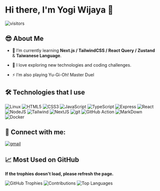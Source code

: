 # Hi there, I'm Yogi Wijaya 👋
![visitors](https://visitor-badge.laobi.icu/badge?page_id=yogiwijaya777.visitor-badge)

## 😎 About Me
- 📖 I’m currently learning **Next.js / TailwindCSS / React Query / Zustand** & **Taiwanese Language**.

- 🔭 I love exploring new technologies and coding challenges.

- ⚡ I’m also playing Yu-Gi-Oh! Master Duel


## 🛠️ Technologies that I use
![Linux](https://img.shields.io/badge/Linux-FCC624?style=for-the-badge&logo=linux&logoColor=black)
![HTML5](https://img.shields.io/badge/html%205-FCC624?style=for-the-badge&logo=html5&logoColor=black)
![CSS3](https://img.shields.io/badge/css%203-FCC624?style=for-the-badge&logo=css3&logoColor=black)
![JavaScript](https://img.shields.io/badge/-JavaScript-FCC624?style=for-the-badge&logo=javascript&logoColor=black)
![TypeScript](https://img.shields.io/badge/-TypeScript-FCC624?style=for-the-badge&logo=typescript&logoColor=black)
![Express](https://img.shields.io/badge/ExpressJS-FCC624?style=for-the-badge&logo=express&logoColor=black)
![React](https://img.shields.io/badge/React-FCC624?style=for-the-badge&logo=react&logoColor=black)
![NodeJS](https://img.shields.io/badge/NodeJS-FCC624?style=for-the-badge&logo=nodedotjs&logoColor=black)
![Tailwind](https://img.shields.io/badge/Tailwind%20CSS-FCC624?style=for-the-badge&logo=tailwindcss&logoColor=black)
![NextJS](https://img.shields.io/badge/NextJS-FCC624?style=for-the-badge&logo=nextdotjs&logoColor=black)
![git](https://img.shields.io/badge/-git-FCC624?style=for-the-badge&logo=git&logoColor=black)
![GitHub Action](https://img.shields.io/badge/GitHub_Action-FCC624?style=for-the-badge&logo=github&logoColor=black)
![MarkDown](https://img.shields.io/badge/-Markdown-FCC624?style=for-the-badge&logo=Markdown&logoColor=black)
![Docker](https://img.shields.io/badge/Docker-FCC624?style=for-the-badge&logo=docker&logoColor=black)


## 🤝 Connect with me:
[![gmail](https://img.shields.io/badge/Gmail-D14836?style=for-the-badge&logo=gmail&logoColor=white)](mailto:yogiwijaya115@gmail.com)

## 📈 Most Used on GitHub

**If the trophies doesn't load, please refresh the page.**

![GitHub Trophies](https://github-profile-trophy.vercel.app/?username=yogiwijaya777&row=1&no-bg=true)
![Contributions](https://github-readme-streak-stats.herokuapp.com/?user=yogiwijaya777)
![Top Languages](https://github-readme-stats.vercel.app/api/top-langs/?username=yogiwijaya777&layout=compact)

